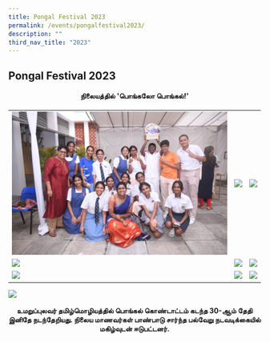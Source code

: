 ```yaml
---
title: Pongal Festival 2023
permalink: /events/pongalfestival2023/
description: ""
third_nav_title: "2023"
---
```

## Pongal Festival 2023

#### **<center>நிலையத்தில் 'பொங்கலோ பொங்கல்!'</center>**



|  | | |
| -------- | -------- | -------- |
|  ![](/images/Pongal%202023/Pongal10.jpg)    |  ![](/images/Pongal%2023/Pongal2.jpg)    |   ![](/images/Pongal%2023/Pongal5.jpg)   |
|   ![](/images/Pongal%2023/Pongal1.jpg)   |  ![](/images/Pongal2023/Pongal3.jpg)    |  ![](/images/Pongal%2023/Pongal7.jpg)    |
|   ![](/images/Pongal%2023/Pongal4.jpg)   |    ![](/images/Pongal%2023/Pongal6.jpg)  |  ![](/images/Pongal%2023/Pongal9.jpg)    |

![](/images/Pongal%2023/Pongal8.jpg)

**<center>உமறுப்புலவர் தமிழ்மொழியத்தில் பொங்கல் கொண்டாட்டம் கடந்த 30-ஆம் தேதி இனிதே நடந்தேறியது. நிலைய மாணவர்கள் பாண்பாடு சார்ந்த பல்வேறு நடவடிக்கையில் மகிழ்வுடன் ஈடுபட்டனர்.</center>**


